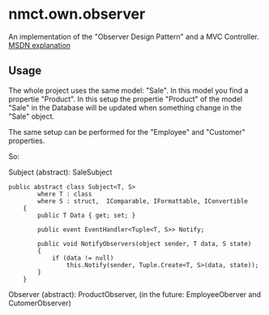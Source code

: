 # nmct.own.observer
An implementation of the "Observer Design Pattern" and a MVC Controller. 
[MSDN explanation](https://msdn.microsoft.com/en-us/library/ee850490(v=vs.110).aspx)

## Usage
The whole project uses the same model: "Sale". In this model you find a propertie "Product". 
In this setup the propertie "Product" of the model "Sale" in the Database will be updated when something change in the "Sale" object.

The same setup can be performed for the "Employee" and "Customer" properties.

So:

Subject (abstract): SaleSubject

```
public abstract class Subject<T, S>
        where T : class
        where S : struct,  IComparable, IFormattable, IConvertible
    {
        public T Data { get; set; }

        public event EventHandler<Tuple<T, S>> Notify;

        public void NotifyObservers(object sender, T data, S state)
        {
            if (data != null)
                this.Notify(sender, Tuple.Create<T, S>(data, state));
        }
    }
```

Observer (abstract): ProductObserver, (in the future: EmployeeOberver and CutomerObserver)

```

```

